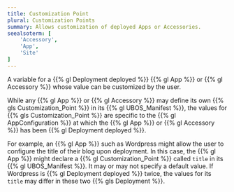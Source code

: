 ```yaml
---
title: Customization Point
plural: Customization Points
summary: Allows customization of deployed Apps or Accessories.
seealsoterm: [
    'Accessory',
    'App',
    'Site'
]
---
```


A variable for a {{% gl Deployment deployed %}} {{% gl App %}} or {{% gl Accessory %}} whose value
can be customized by the user.

While any {{% gl App %}} or {{% gl Accessory %}} may define its own {{% gls Customization_Point %}}
in its {{% gl UBOS_Manifest %}}, the values for {{% gls Customization_Point %}} are specific to
the {{% gl AppConfiguration %}} at which the {{% gl App %}} or {{% gl Accessory %}} has been
{{% gl Deployment deployed %}}.

For example, an {{% gl App %}} such as Wordpress might allow the user to configure
the title of their blog upon deployment. In this case, the {{% gl App %}} might
declare a {{% gl Customization_Point %}} called ``title`` in its
{{% gl UBOS_Manifest %}}. It may or may not specify a default value. If Wordpress is
{{% gl Deployment deployed %}} twice, the values for its ``title`` may differ in
these two {{% gls Deployment %}}.
